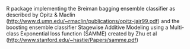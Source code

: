 R package implementing the Breiman bagging ensemble classifier as described by Opitz & Maclin (http://www.d.umn.edu/~rmaclin/publications/opitz-jair99.pdf) and the boosting ensemble classifier Stagewise Additive Modeling using a Multi-class Exponential loss function (SAMME) created by Zhu et al (http://www.stanford.edu/~hastie/Papers/samme.pdf)
